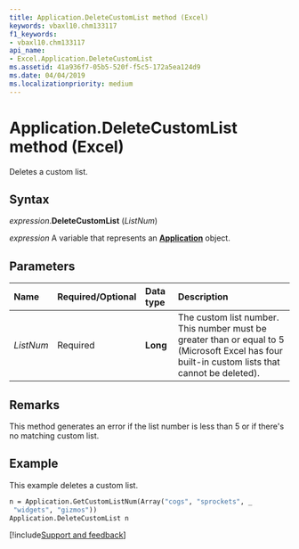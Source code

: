 ```yaml
---
title: Application.DeleteCustomList method (Excel)
keywords: vbaxl10.chm133117
f1_keywords:
- vbaxl10.chm133117
api_name:
- Excel.Application.DeleteCustomList
ms.assetid: 41a936f7-05b5-520f-f5c5-172a5ea124d9
ms.date: 04/04/2019
ms.localizationpriority: medium
---
```



# Application.DeleteCustomList method (Excel)

Deletes a custom list.


## Syntax

_expression_.**DeleteCustomList** (_ListNum_)

_expression_ A variable that represents an **[Application](Excel.Application(object).md)** object.


## Parameters

|Name|Required/Optional|Data type|Description|
|:-----|:-----|:-----|:-----|
| _ListNum_|Required| **Long**|The custom list number. This number must be greater than or equal to 5 (Microsoft Excel has four built-in custom lists that cannot be deleted).|

## Remarks

This method generates an error if the list number is less than 5 or if there's no matching custom list.


## Example

This example deletes a custom list.

```vb
n = Application.GetCustomListNum(Array("cogs", "sprockets", _ 
 "widgets", "gizmos")) 
Application.DeleteCustomList n
```




[!include[Support and feedback](~/includes/feedback-boilerplate.md)]